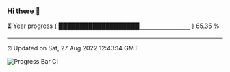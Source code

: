 ### Hi there 👋

⏳ Year progress { ███████████████████▁▁▁▁▁▁▁▁▁▁▁ } 65.35 %

---

⏰ Updated on Sat, 27 Aug 2022 12:43:14 GMT

![Progress Bar CI](https://github.com/ZhaoGui/ZhaoGui/workflows/Progress%20Bar%20CI/badge.svg)
